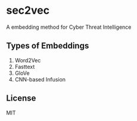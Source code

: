 # sec2vec
A embedding method for Cyber Threat Intelligence

## Types of Embeddings

1. Word2Vec
2. Fasttext
3. GloVe
4. CNN-based Infusion

## License

MIT

